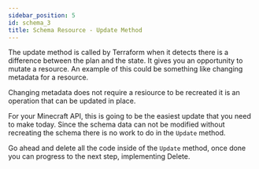 ```yaml
---
sidebar_position: 5
id: schema_3
title: Schema Resource - Update Method
---
```


The update method is called by Terraform when it detects there is a difference
between the plan and the state. It gives you an opportunity to mutate a resource.
An example of this could be something like changing metadata for a resource.

Changing metadata does not require a resiource to be recreated it is an
operation that can be updated in place.

For your Minecraft API, this is going to be the easiest update that you need
to make today. Since the schema data can not be modified without recreating
the schema there is no work to do in the `Update` method.

Go ahead and delete all the code inside of the `Update` method, once done
you can progress to the next step, implementing Delete.

